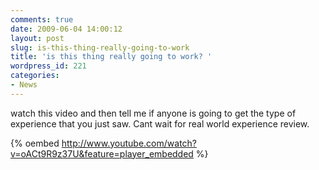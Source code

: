 ```yaml
---
comments: true
date: 2009-06-04 14:00:12
layout: post
slug: is-this-thing-really-going-to-work
title: 'is this thing really going to work? '
wordpress_id: 221
categories:
- News
---
```


watch this video and then tell me if anyone is going to get the type of experience that you just saw. Cant wait for real world experience review.

{% oembed http://www.youtube.com/watch?v=oACt9R9z37U&feature=player_embedded %}